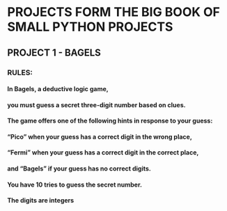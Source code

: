# PROJECTS FORM THE BIG BOOK OF SMALL PYTHON PROJECTS
## PROJECT 1 - BAGELS

### RULES:
#### In Bagels, a deductive logic game, 
#### you must guess a secret three-digit number based on clues. 
#### The game offers one of the following hints in response to your guess: 
#### “Pico” when your guess has a correct digit in the wrong place,
#### “Fermi” when your guess has a correct digit in the correct place, 
#### and “Bagels” if your guess has no correct digits. 
#### You have 10 tries to guess the secret number.

#### The digits are integers